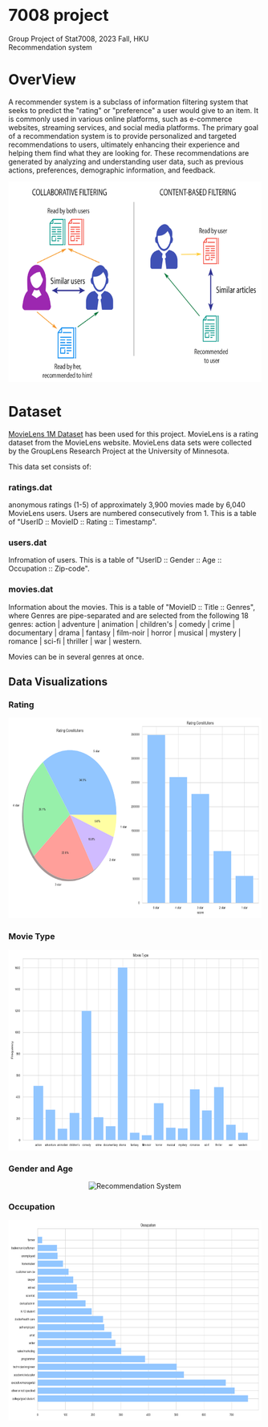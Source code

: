 # <font size=6>7008 project</font>
Group Project of Stat7008, 2023 Fall, HKU  
Recommendation system

# OverView
A recommender system is a subclass of information filtering system that seeks to predict the "rating" or "preference" a user would give to an item. It is commonly used in various online platforms, such as e-commerce websites, streaming services, and social media platforms. The primary goal of a recommendation system is to provide personalized and targeted recommendations to users, ultimately enhancing their experience and helping them find what they are looking for. These recommendations are generated by analyzing and understanding user data, such as previous actions, preferences, demographic information, and feedback.

<div  align="center"> 
 <img src="Images/Recommendation System.png" width = "600" height = "400" alt="Recommendation System">
</div>

# Dataset
[MovieLens 1M Dataset](https://grouplens.org/datasets/movielens/1m/) has been used for this project. MovieLens is a rating dataset from the MovieLens website. MovieLens data sets were collected by the GroupLens Research Project at the University of Minnesota.


This data set consists of:

### ratings.dat
anonymous ratings (1-5) of approximately 3,900 movies made by 6,040 MovieLens users. Users are numbered consecutively from 1. This is a table of "UserID :: MovieID :: Rating :: Timestamp".  

### users.dat
Infromation of users. This is a table of "UserID :: Gender :: Age :: Occupation :: Zip-code".  

### movies.dat
Information about the movies. This is a table of "MovieID :: Title :: Genres", where Genres are pipe-separated and are selected from the following 18 genres: action | adventure | animation | children's | comedy | crime | documentary | drama | fantasy | film-noir | horror | musical | mystery | romance | sci-fi | thriller | war | western.

Movies can be in several genres at once.

## Data Visualizations
### Rating
<div  align="center"> 
 <img src="Images/ratings.png" width = "600" height = "400" alt="Recommendation System">
</div>

### Movie Type
<div  align="center"> 
 <img src="Images/movie types.png" width = "600" height = "400" alt="Recommendation System">
</div>

### Gender and Age
<div  align="center"> 
 <img src="users.png" width = "600" height = "400" alt="Recommendation System">
</div>

### Occupation
<div  align="center"> 
 <img src="Images/occupations.png" width = "600" height = "400" alt="Recommendation System">
</div>
